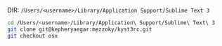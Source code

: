 DIR: `/Users/<username>/Library/Application Support/Sublime Text 3`

```sh
cd /Users/<username>/Library/Application\ Support/Sublime\ Text\ 3
git clone git@kepheryaegar:mezzoky/kyst3rc.git
git checkout osx
```
